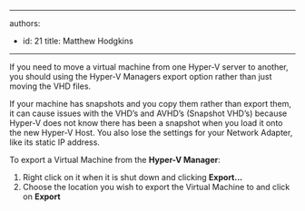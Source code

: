

---
authors:
  - id: 21
    title: Matthew Hodgkins
---




<span class='intro'> 
  <p>If you need to move a virtual machine from one Hyper-V server to another, you should using the Hyper-V Managers export option rather than just moving the VHD files. </p>
<p>If your machine has snapshots and you copy them rather than export them, it can cause issues with the VHD’s and AVHD’s (Snapshot VHD’s) because Hyper-V does not know there has been a snapshot when you load it onto the new Hyper-V Host. You also lose the settings for your Network Adapter, like its static IP address.</p>
 </span>

To export a Virtual Machine from the <strong>Hyper-V Manager</strong>&#58;<br>
<ol>
    <li>Right click on it when it is shut down and clicking <strong>Export...</strong></li>
    <li>Choose the location you wish to export the Virtual Machine to and click on <strong>Export</strong></li>
</ol>



